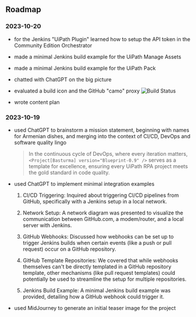 ## Roadmap

### 2023-10-20

- for the Jenkins "UiPath Plugin" learned how to setup the API token in the Community Edition Orchestrator

- made a minimal Jenkins build example for the UiPath Manage Assets

- made a minimal Jenkins build example for the UiPath Pack

- chatted with ChatGPT on the big picture

- evaluated a build icon and the GitHub "camo" proxy ![Build Status](https://camo.githubusercontent.com/6e661d9391a02135330325a6c379c3e334c2d6c0eff67deea6afe8d1ae799a1b/687474703a2f2f617574616e2e61382e776f6233382e61726368616d2e64653a32383038302f6275696c645374617475732f69636f6e3f6a6f623d4d696e696d616c4578616d706c6573253246476974487562576562686f6f6b4578616d706c65)

- wrote content plan

### 2023-10-19

- used ChatGPT to brainstorm a mission statement, beginning with names for Armenian dishes, and merging into the context of CI/CD, DevOps and software quality lingo

  > In the continuous cycle of DevOps, where every iteration matters, `<Project[Basturma] version="Blueprint-0.9" />` serves as a template for excellence, ensuring every UiPath RPA project meets the gold standard in code quality.

- used ChatGPT to implement minimal integration examples

  1. CI/CD Triggering: Inquired about triggering CI/CD pipelines from GitHub, specifically with a Jenkins setup in a local network.

  1. Network Setup: A network diagram was presented to visualize the communication between GitHub.com, a modem/router, and a local server with Jenkins.

  1. GitHub Webhooks: Discussed how webhooks can be set up to trigger Jenkins builds when certain events (like a push or pull request) occur on a GitHub repository.

  1. GitHub Template Repositories: We covered that while webhooks themselves can't be directly templated in a GitHub repository template, other mechanisms (like pull request templates) could potentially be used to streamline the setup for multiple repositories.

  1. Jenkins Build Example: A minimal Jenkins build example was provided, detailing how a GitHub webhook could trigger it.

- used MidJourney to generate an initial teaser image for the project
